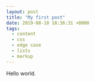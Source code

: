 ```yaml
---
layout: post
title: "My first post"
date: 2019-08-10 18:36:31 +0000
tags:
  - content
  - css
  - edge case
  - lists
  - markup
---
```


Hello world.
